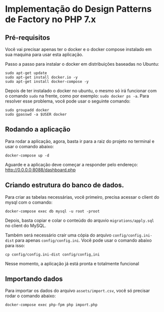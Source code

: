 # Implementação do Design Patterns de Factory no PHP 7.x

## Pré-requisitos

Você vai precisar apenas ter o docker e o docker compose instalado em sua maquina para usar esta aplicação.

Passo a passo para instalar o docker em distribuições baseadas no Ubuntu:

```
sudo apt-get update
sudo apt-get install docker.io -y
sudo apt-get install docker-compose -y
```

Depois de ter instalado o docker no ubuntu, o mesmo só irá funcionar com o comando `sudo` na frente, como por exemplo: `sudo docker ps -a`. Para resolver esse problema, você pode usar o seguinte comando:
```
sudo groupadd docker
sudo gpasswd -a $USER docker
```

## Rodando a aplicação

Para rodar a aplicação, agora, basta ir para a raiz do projeto no terminal e usar o comando abaixo:

```
docker-compose up -d
```

Aguarde e a aplicação deve começar a responder pelo endereço: http://0.0.0.0:8088/dashboard.php

## Criando estrutura do banco de dados.

Para criar as tabelas necessárias, você primeiro, precisa acessar o client do mysql com o comando:

```
docker-compose exec db mysql -u root -proot
```
Depois, basta copiar e colar o conteúdo do arquvio `migrations/apply.sql` no client do MySQL.

Também será necessário crair uma cópia do arquivo `config/config.ini-dist` para apenas `config/config.ini`. Você pode usar o comando abaixo para isso:

```
cp config/config.ini-dist config/config,ini
```

Nesse momento, a aplicação já está pronta e totalmente funcional

## Importando dados

Para importar os dados do arquivo `assets/import.csv`, você só precisar rodar o comando abaixo:
```
docker-compose exec php-fpm php import.php
```
